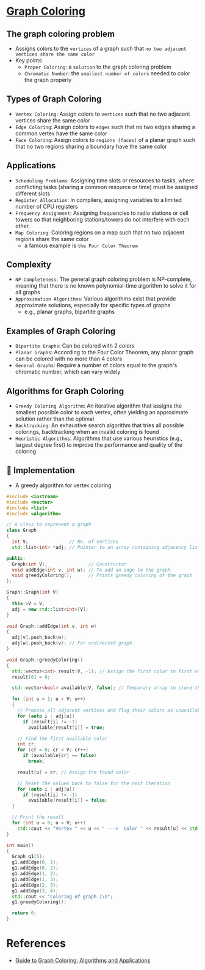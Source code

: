 # [Graph Coloring](https://en.wikipedia.org/wiki/Graph_coloring)

The graph coloring problem
---
- Assigns colors to the `vertices` of a graph such that `no two adjacent vertices share the same color`
- Key points
  - `Proper Coloring`: a `solution` to the graph coloring problem
  - `Chromatic Number`: the `smallest number of colors` needed to color the graph properly


Types of Graph Coloring
---
- `Vertex Coloring`: Assign colors to `vertices` such that no two adjacent vertices share the same color
- `Edge Coloring`: Assign colors to `edges` such that no two edges sharing a common vertex have the same color
- `Face Coloring`: Assign colors to `regions (faces)` of a planar graph such that no two regions sharing a boundary have the same color


Applications
---
- `Scheduling Problems`: Assigning time slots or resources to tasks, where conflicting tasks (sharing a common resource or time) must be assigned different slots
- `Register Allocation`: In compilers, assigning variables to a limited number of CPU registers
- `Frequency Assignment`: Assigning frequencies to radio stations or cell towers so that neighboring stations/towers do not interfere with each other.
- `Map Coloring`: Coloring regions on a map such that no two adjacent regions share the same color
  - a famous example is `the Four Color Theorem`


Complexity
---
- `NP-Completeness`: The general graph coloring problem is NP-complete, meaning that there is no known polynomial-time algorithm to solve it for all graphs
- `Approximation Algorithms`: Various algorithms exist that provide approximate solutions, especially for specific types of graphs 
  - e.g., planar graphs, bipartite graphs


Examples of Graph Coloring
---
- `Bipartite Graphs`: Can be colored with 2 colors
- `Planar Graphs`: According to the Four Color Theorem, any planar graph can be colored with no more than 4 colors
- `General Graphs`: Require a number of colors equal to the graph's chromatic number, which can vary widely



Algorithms for Graph Coloring
---
- `Greedy Coloring Algorithm`: An iterative algorithm that assigns the smallest possible color to each vertex, often yielding an approximate solution rather than the optimal
- `Backtracking`: An exhaustive search algorithm that tries all possible colorings, backtracking when an invalid coloring is found
- `Heuristic Algorithms`: Algorithms that use various heuristics (e.g., largest degree first) to improve the performance and quality of the coloring


🏃 Implementation
---
- A greedy algorithm for vertex coloring
```c++
#include <iostream>
#include <vector>
#include <list>
#include <algorithm>

// A class to represent a graph
class Graph
{
  int V;               // No. of vertices
  std::list<int> *adj; // Pointer to an array containing adjacency lists

public:
  Graph(int V);               // Constructor
  void addEdge(int v, int w); // To add an edge to the graph
  void greedyColoring();      // Prints greedy coloring of the graph
};

Graph::Graph(int V)
{
  this->V = V;
  adj = new std::list<int>[V];
}

void Graph::addEdge(int v, int w)
{
  adj[v].push_back(w);
  adj[w].push_back(v); // For undirected graph
}

void Graph::greedyColoring()
{
  std::vector<int> result(V, -1); // Assign the first color to first vertex
  result[0] = 0;

  std::vector<bool> available(V, false); // Temporary array to store the available colors

  for (int u = 1; u < V; u++)
  {
    // Process all adjacent vertices and flag their colors as unavailable
    for (auto i : adj[u])
      if (result[i] != -1)
        available[result[i]] = true;

    // Find the first available color
    int cr;
    for (cr = 0; cr < V; cr++)
      if (available[cr] == false)
        break;

    result[u] = cr; // Assign the found color

    // Reset the values back to false for the next iteration
    for (auto i : adj[u])
      if (result[i] != -1)
        available[result[i]] = false;
  }

  // Print the result
  for (int u = 0; u < V; u++)
    std::cout << "Vertex " << u << " --->  Color " << result[u] << std::endl;
}

int main()
{
  Graph g1(5);
  g1.addEdge(0, 1);
  g1.addEdge(0, 2);
  g1.addEdge(1, 2);
  g1.addEdge(1, 3);
  g1.addEdge(2, 3);
  g1.addEdge(3, 4);
  std::cout << "Coloring of graph 1\n";
  g1.greedyColoring();

  return 0;
}
```

# References
- [Guide to Graph Coloring: Algorithms and Applications](https://link.springer.com/book/10.1007/978-3-030-81054-2)